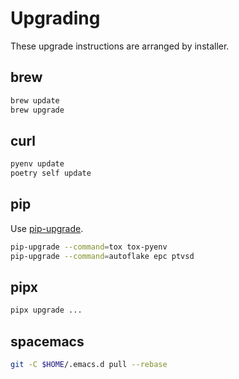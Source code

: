 # Upgrading

These upgrade instructions are arranged by installer.

## brew

```sh
brew update
brew upgrade
```

## curl

```sh
pyenv update
poetry self update
```

## pip

Use [pip-upgrade](https://github.com/cjolowicz/scripts/blob/master/python/pip-upgrade.sh).

```sh
pip-upgrade --command=tox tox-pyenv
pip-upgrade --command=autoflake epc ptvsd
```

## pipx

```sh
pipx upgrade ...
```

## spacemacs

```sh
git -C $HOME/.emacs.d pull --rebase
```
